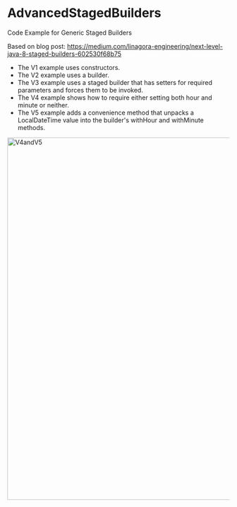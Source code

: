 # AdvancedStagedBuilders
Code Example for Generic Staged Builders

Based on blog post: https://medium.com/linagora-engineering/next-level-java-8-staged-builders-602530f68b75

* The V1 example uses constructors.
* The V2 example uses a builder.
* The V3 example uses a staged builder that has setters for required parameters and forces them to be invoked.
* The V4 example shows how to require either setting both hour and minute or neither.
* The V5 example adds a convenience method that unpacks a LocalDateTime value into the builder's withHour and withMinute methods.

<img width="820" alt="V4andV5" src="https://user-images.githubusercontent.com/956383/169270235-6e7381c2-1f47-41ab-89eb-fe216ffdf7bf.png">
